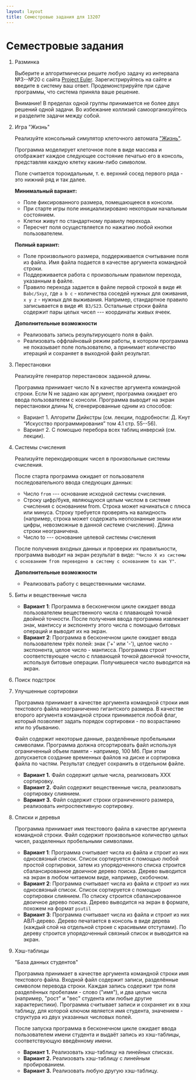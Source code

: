 ```yaml
---
layout: layout
title: Семестровые задания для 13207
---
```

Семестровые задания
===================

1. Разминка
  
   Выберите и алгоритмически решите любую задачу из интервала №3--№20 с сайта [Project Euler](http://projecteuler.net). 
   Зарегистрируйтесь на сайте и введите в систему ваш ответ. Продемонстрируйте при сдаче программы, что система приняла ваше решение.
 
   Внимание! В пределах одной группы принимается не более двух решений одной задачи. Во избежание коллизий самоорганизуйтесь и разделите задачи между собой. 

2. Игра "Жизнь"

   Реализуйте консольный симулятор клеточного автомата ["Жизнь"](http://en.wikipedia.org/wiki/Conway's_Game_of_Life).

   Программа моделирует клеточное поле в виде массива и отображает каждое 
   следующее состояние печатью его в консоль, представляя каждую клетку 
   каким-либо символом.

   Поле считается тороидальным, т. е. верхний сосед первого ряда - это
   нижний ряд и так далее.

   **Минимальный вариант:**
     - Поле фиксированного размера, помещающееся в консоли.
     - При старте игры поле инициализировано некоторым начальным состоянием.
     - Клетки живут по стандартному правилу перехода.
     - Пересчет поля осуществляется по нажатию любой кнопки пользователем.
   
   **Полный вариант:**
     - Поле произвольного размера, поддерживается считывание поля из файла.
       Имя файла подается в качестве аргумента командной строки.
     - Поддерживается работа с произвольным правилом перехода, указанным в 
       файле.
     - Правило перехода задается в файле первой строкой в виде
       `#R Babc/Sxyz`, где `a b c` - количества соседей нужных для оживания,
       `x y z` - нужных для выживания. Например, стандартное правило записывается
       в виде `#R B3/S23`. Остальные строки файла содержит пары целых чисел --- 
       координаты живых ячеек. 

   **Дополнительные возможности**
     - Реализовать запись результирующего поля в файл.
     - Реализовать оффлайновый режим работы, в котором программа не показывает
       поле пользователю, а принимает количество итераций и сохраняет в выходной
       файл результат.
       
3. Перестановки
   
   Реализуйте генератор перестановок заданной длины.

   Программа принимает число N в качестве аргумента командной строки. 
   Если N не задано как аргумент, программа ожидает его ввода пользователем 
   с консоли. Программа выводит на экран перестановки длины N, 
   сгенерированные одним из способов: 
     -  Вариант 1. Алгоритм Дийкстры (см. лекции, подробности: Д. Кнут “Искусство программирования” том 4.1 стр. 55--56).
     -  Вариант 2. С помощью перебора всех таблиц инверсий (см. лекции).

4. Системы счисления

   Реализуйте перекодировщик чисел в произвольные системы счисления.

    После старта программа ожидает от пользователя последовательного ввода следующих данных: 
      - Число `from` --- основание исходной системы счисления.
      - Строку цифр/букв, являющуюся целым числом в системе счисления с основанием from. 
        Строка может начинаться с плюса или минуса. Строку требуется проверять на валидность 
        (например, строка может содержать неопознанные знаки или цифры, невозможные в данной системе счисления).
        Длина строки неограничена.
      - Число to --- основание целевой системы счисления	

    После получения входных данных и проверки их правильности, программа 
    выводит на экран результат в виде:
    `"Число X из системы с основанием from переведено в систему с основанием to как Y"`.

    **Дополнительные возможности**
      - Реализовать работу с вещественными числами.


5. Биты и вещественные числа

   * **Вариант 1**: Программа в бесконечном цикле ожидает ввода пользователем вещественного
     числа с плавающей точкой двойной точности. После получения ввода программа извлекает
     знак, мантиссу и экспоненту этого числа с помощью битовых операций и выводит их на экран.
   * **Вариант 2**: Программа в бесконечном цикле ожидает ввода пользователем трёх полей:
     знак ('+' или '-'), целое число - экспонента, целое число - мантисса. Программа строит
     соответствующее число с плавающей точкой двоичной точности, используя битовые операции.
     Получившееся число выводится на экран.

6. Поиск подстрок

7. Улучшенные сортировки

   Программа принимает в качестве аргумента командной строки имя текстового файла
   неограниченно гигантского размера. В качестве второго аргумента командной строки
   принимается любой флаг, который позволяет задать порядок сортировки - по возрастанию
   или по убыванию.
 
   Файл содержит некоторые данные, разделённые пробельными символами.
   Программа должна отсортировать файл используя ограниченный объем памяти - например,
   100 Мб. При этом допускается создание временных файлов на диске и сортировка файла по
   частям. Результат следует сохранить в отдельном файле.
 
   * **Вариант 1.** Файл содержит целые числа, реализовать ХХХ сортировку.
   * **Вариант 2.** Файл содержит вещественные числа, реализовать сортировку слиянием.
   * **Вариант 3.** Файл содержит строки ограниченного размера, реализовать интроспективную сортировку.



8. Списки и деревья

   Программа принимает имя текстового файла в качестве аргумента командной строки.
   Файл содержит произвольное количество целых чисел, разделенных пробельными символами.

   * **Вариант 1**: Программа считывает числа из файла и строит из них односвязный список.
     Список сортируется с помощью любой простой сортировки, затем из упорядоченного списка
     строится сбалансированное двоичное дерево поиска. Дерево выводится на экран в любом
     читаемом виде, например, скобочном.
   * **Вариант 2**: Программа считывает числа из файла и строит из них односвязный список.
     Список сортируется с помощью сортировки слиянием. По списку строится сбалансированное 
     двоичное дерево поиска. Дерево выводится на экран в формате, похожем на формат `psutil` 
   * **Вариант 3**: Программа считывает числа из файла и строит из них АВЛ-дерево. Дерево
     печатается в консоль в виде дерева (каждый слой на отдельной строке с красивыми
     отступами). По дереву строится упорядоченный связный список и выводится на экран.

9. Хэш-таблицы

   "База данных студентов"

   Программа принимает в качестве аргумента командной строки имя текстового файла.
   Входной файл содержит записи, разделённые символом перевода строки.
   Каждая запись содержит три поля разделённых пробелами - слово ("имя"), и два
   целых числа (например, "рост" и "вес" студента или любые другие характеристики).
   Программа считывает записи и сохраняет их в хэш таблицу, для которой ключом является
   имя студента, значением - структура из двух указанных числовых полей.

   После запуска программа в бесконечном цикле ожидает ввода пользователем имени студента
   и выдаёт запись из хэш-таблицы, соответствующую введённому имени.

   * **Вариант 1.** Реализовать хэш-таблицу на линейных списках.
   * **Вариант 2.** Реализовать хэш-таблицу с линейным пробированием.
   * **Вариант 3.** Реализовать любую другую хэш-таблицу.


